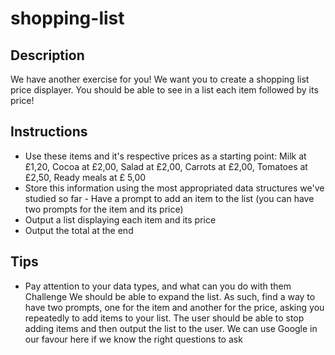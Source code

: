 # shopping-list 

## Description 
We have another exercise for you! We want you to create a shopping list price displayer. You should be able to see in a list each item followed by its price! 

## Instructions 
- Use these items and it's respective prices as a starting point: Milk at £1,20, Cocoa at £2,00, Salad at £2,00, Carrots at £2,00, Tomatoes at £2,50, Ready meals at £ 5,00 
- Store this information using the most appropriated data structures we've studied so far - Have a prompt to add an item to the list (you can have two prompts for the item and its price) 
- Output a list displaying each item and its price 
- Output the total at the end 

## Tips 
- Pay attention to your data types, and what can you do with them Challenge We should be able to expand the list. As such, find a way to have two prompts, one for the item and another for the price, asking you repeatedly to add items to your list. The user should be able to stop adding items and then output the list to the user. We can use Google in our favour here if we know the right questions to ask